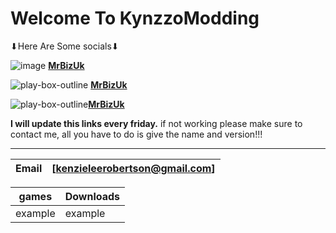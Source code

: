 # Welcome To KynzzoModding


⬇Here Are Some socials⬇

![image](https://user-images.githubusercontent.com/88633497/129462321-9ce5c678-f7a4-4c81-9c7b-15fb799d1076.png) [**MrBizUk**](https://open.spotify.com/user/31tke3kfa7fnu3s2yob5573j4n6a)

![play-box-outline](https://user-images.githubusercontent.com/88633497/129462456-92efe911-a1bd-44f4-a38f-310e806c7c88.png) [**MrBizUk**](https://www.youtube.com/channel/UCHyD8iZPjjB9op8uR6Rhnwg)

![play-box-outline](https://user-images.githubusercontent.com/88633497/129462456-92efe911-a1bd-44f4-a38f-310e806c7c88.png)[**MrBizUk**](https://www.youtube.com/channel/UC9bCakcUokerjTK8kr3t_8A)

**I will update this links every friday.** if not working please make sure to contact me, all you have to do is give the name and version!!!

-----   ------------------------------
Email | [kenzieleerobertson@gmail.com]
------|-------------------------------

games | Downloads
----- | -----
example|example
